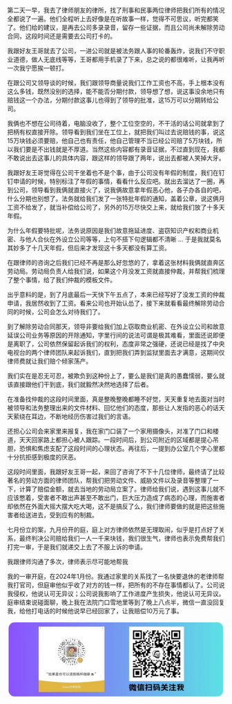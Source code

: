 
第二天一早，我去了律师朋友的律所，找了刑事和民事两位律师把我们所有的情况全都说了一遍。他们全程听上去好像是在听故事一样，觉得不可思议，听完都笑了。他们给的建议，是再去公司多录录音，留存一些证据，而且公司尚未解除劳动合同，这段时间还是需要去公司打卡的。

我跟好友王哥就去了公司，一进公司就是被法务跟人事的轮番轰炸，说我们不守职业道德，做人无底线等等，王哥都用手机录了下来，总之说的都很难听，让我再听一次我宁愿挨一顿打。

在跟公司又领导谈的时候，我们跟领导商量说我们工作工资也不高，手上根本没有这么多钱，既然没别的选择，能不能否分期付款，领导想了想，说这事没余地只有赔钱这一个办法，分期付款这事儿也得到了领导的批准，这15万可以分期转给公司。

我俩也不想在公司待着，电脑没收了，整个工位空空的，不干活的话公司就拿到了把柄有权直接开除。领导看到我们坐在工位上，就把我们叫过去说赔钱的事，说这15万块钱必须要赔，他自己也有责任，他自己管理不当已经公司赔了5万块钱，所以我们要是不出钱就是不厚道。当然这些内容都有录音证据，不过直到现在，我都不敢说出去这事儿的具体内容，跟这样的领导跟了两年，说出去都被人笑掉大牙。

我跟好友王哥觉得在公司干坐着也不是个事，由于公司没有年假的制度，我们在钉钉申请的时候，特别标注了年假的事情，看看什么反应吧。就出去溜达了一圈，再到公司，领导看到我俩就直接火了，说我俩故意拿年假恶心他，各子办各自的吧，什么分期也别想了。法务就给我们发了一张特批年假的通知，盖着公章，说这俩月工资不给发了，就当补偿给公司了，另外的15万尽快交上来，就给我们放了十多天年假。

为什么年假要特批呢，法务说原因是我们故意拖延进度、盗窃知识产权和商业机密、与他人合伙在外设立公司等等，上句不搭下句逻辑都不清晰 ... 于是我就莫名其妙多了十几天年假，但后来才发现这十多天都没有算工资。

在跟律师的咨询之后我们已经不再是那么好忽悠的了，拿着这张材料我俩就直奔区劳动局。劳动局负责人给我们说，如果这个月没发工资就直接仲裁，并帮我们梳理了整个事情，给了我们仲裁的模板文件。

出乎意料的是，到了月底最后一天快下午五点了，本来已经写好了没发工资的仲裁申请，我居然收到了工资。看来公司也开始认怂了，接下来就看看最终解除劳动合同的时候，公司会怎么对待我们了。

到了解除劳动合同那天，领导非要给我们加上窃取商业机密、在外设立公司和故意延误公司业务等原因的开除通知，字里行间的说法可谓是极其难看，里面还说即便是离职了，公司依然保留起诉我们的权利，态度非常之强硬，还说已经是找了中央电视台的两个律师团队来起诉我们，直到把我们弄到监狱里面去才满意，这期间仅律师费就让我们赔个倾家荡产。

我们实在是忍无可忍，被欺负到这种份上了，要么是我们是真的愚蠢懦弱，要么就该直接跟他们干到底，我们就毅然决然地选择了后者。

在准备找仲裁的这段时间里面，真是整晚整晚都睡不好觉，天天重复地去面对当时被领导和法务整理出来的文件材料、回忆他们的态度，那些让人发指的恶心的话天天萦绕在耳边，不断地经历伤害过我们的言语。

还担心公司会来家里来报复，我在家门口装了一个家用摄像头，对准了门口和楼道，天天回家路上都担心被人跟踪。一段时间后，到公司附近的区域都是提心吊胆，恐惧和焦虑支配了这段时间的心理状态。再往后，一提到办公室几个字心里都十分抗拒感到极度的厌恶。

这段时间里面，我跟好友王哥一起，来回了咨询了不下十几位律师，最终请了比较著名的劳动方面的律师团队，帮我们把劳动文件、威胁文件以及录音等整理了一下，计算了赔偿金额，就去当地的劳动局立案了。律师给我们说，遇到这事儿就不应该憋着，受害者不敢出声甚至不敢出门，巨大压力造成了病态的心理，而施害者却依然在外面大摇大摆大吃大喝，这不是搞反了么，我们律师要做的就是把这些施害者给送进去，受到应有的制裁。

七月份立的案，九月份开的庭，庭上对方律师依然是无理取闹，似乎是打点好了关系，最终判决公司赔给我们一人一千来块钱，我们很生气，律师也表示免费帮我们打完一审，于是我们就递交上去了不服上诉的申请。

我跟律师沟通了多次，律师表示尽可能地帮我

我的一审开庭，在2024年1月份。我通过家里的关系找了一名快要退休的老律师帮我打官司，但庭审他似乎收了对方的钱一样，把所有的不存在事情都认了。公司说我侵权，他说认可无异议；公司说我影响了工作进度产生损失，他说认可无异议。庭审结束说碰面聊，晚上我在法院门口雪地里等到了晚上八点半，微信一直没回复我，给他打电话的时候他说早已经回家了，让我赔偿10万元了事。

![pay qr](https://github.com/ivone-liu/picx-images-hosting/raw/master/20240924/footer.13lqqy2q1z.webp)
